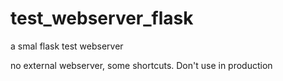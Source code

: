 # test_webserver_flask
a smal flask test webserver

no external webserver, some shortcuts. Don't use in production
